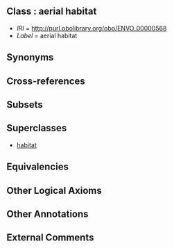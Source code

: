 
## Class : aerial habitat

 * *IRI* = http://purl.obolibrary.org/obo/ENVO_00000568
 * *Label* = aerial habitat

## Synonyms


## Cross-references


## Subsets


## Superclasses

 * [habitat](../../ENVO/36/ENVO_00002036.md)

## Equivalencies


## Other Logical Axioms


## Other Annotations


## External Comments

